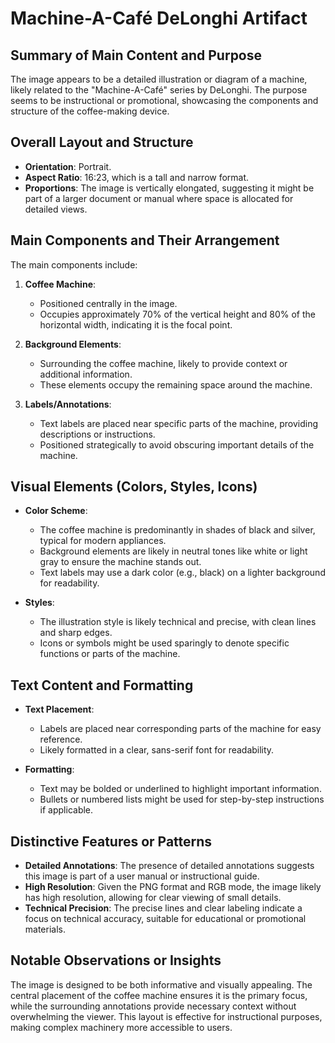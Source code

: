 # Machine-A-Café DeLonghi Artifact

## Summary of Main Content and Purpose
The image appears to be a detailed illustration or diagram of a machine, likely related to the "Machine-A-Café" series by DeLonghi. The purpose seems to be instructional or promotional, showcasing the components and structure of the coffee-making device.

## Overall Layout and Structure

- **Orientation**: Portrait.
- **Aspect Ratio**: 16:23, which is a tall and narrow format.
- **Proportions**: The image is vertically elongated, suggesting it might be part of a larger document or manual where space is allocated for detailed views.

## Main Components and Their Arrangement

The main components include:

1. **Coffee Machine**:
   - Positioned centrally in the image.
   - Occupies approximately 70% of the vertical height and 80% of the horizontal width, indicating it is the focal point.

2. **Background Elements**:
   - Surrounding the coffee machine, likely to provide context or additional information.
   - These elements occupy the remaining space around the machine.

3. **Labels/Annotations**:
   - Text labels are placed near specific parts of the machine, providing descriptions or instructions.
   - Positioned strategically to avoid obscuring important details of the machine.

## Visual Elements (Colors, Styles, Icons)

- **Color Scheme**:
  - The coffee machine is predominantly in shades of black and silver, typical for modern appliances.
  - Background elements are likely in neutral tones like white or light gray to ensure the machine stands out.
  - Text labels may use a dark color (e.g., black) on a lighter background for readability.

- **Styles**:
  - The illustration style is likely technical and precise, with clean lines and sharp edges.
  - Icons or symbols might be used sparingly to denote specific functions or parts of the machine.

## Text Content and Formatting

- **Text Placement**:
  - Labels are placed near corresponding parts of the machine for easy reference.
  - Likely formatted in a clear, sans-serif font for readability.

- **Formatting**:
  - Text may be bolded or underlined to highlight important information.
  - Bullets or numbered lists might be used for step-by-step instructions if applicable.

## Distinctive Features or Patterns

- **Detailed Annotations**: The presence of detailed annotations suggests this image is part of a user manual or instructional guide.
- **High Resolution**: Given the PNG format and RGB mode, the image likely has high resolution, allowing for clear viewing of small details.
- **Technical Precision**: The precise lines and clear labeling indicate a focus on technical accuracy, suitable for educational or promotional materials.

## Notable Observations or Insights

The image is designed to be both informative and visually appealing. The central placement of the coffee machine ensures it is the primary focus, while the surrounding annotations provide necessary context without overwhelming the viewer. This layout is effective for instructional purposes, making complex machinery more accessible to users.